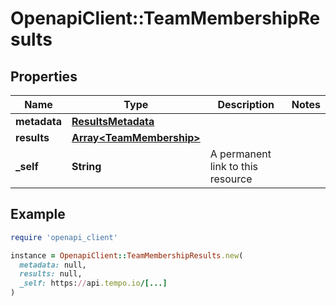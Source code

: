 # OpenapiClient::TeamMembershipResults

## Properties

| Name | Type | Description | Notes |
| ---- | ---- | ----------- | ----- |
| **metadata** | [**ResultsMetadata**](ResultsMetadata.md) |  |  |
| **results** | [**Array&lt;TeamMembership&gt;**](TeamMembership.md) |  |  |
| **_self** | **String** | A permanent link to this resource |  |

## Example

```ruby
require 'openapi_client'

instance = OpenapiClient::TeamMembershipResults.new(
  metadata: null,
  results: null,
  _self: https://api.tempo.io/[...]
)
```

